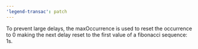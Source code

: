 ```yaml
---
'legend-transac': patch
---
```


To prevent large delays, the maxOccurrence is used to reset the occurrence to 0 making the next 
delay reset to the first value of a fibonacci sequence: 1s.
